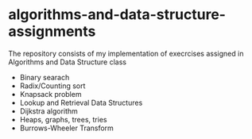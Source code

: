 # algorithms-and-data-structure-assignments
The repository consists of my implementation of execrcises assigned in Algorithms and Data Structure class
 - Binary searach
 - Radix/Counting sort
 - Knapsack problem
 - Lookup and Retrieval Data Structures
 - Dijkstra algorithm
 - Heaps, graphs, trees, tries
 - Burrows-Wheeler Transform
